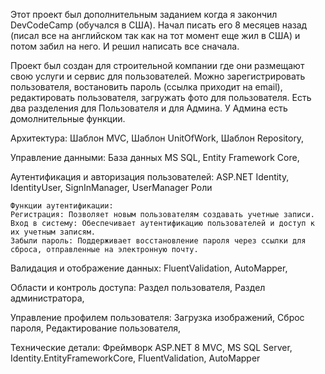 Этот проект был дополнительным заданием когда я закончил DevCodeCamp (обучался в США). Начал писать его 8 месяцев назад (писал все на английском так как на тот момент еще жил в США) и потом забил на него. И решил написать все сначала.

Проект был создан для строительной компании где они размещают свою услуги и сервис для пользователей. 
Можно зарегистрировать пользователя, востановить пароль (ссылка приходит на email), редактировать пользователя, загружать фото для пользователя. 
Есть два разделения для Пользователя и для Админа. У Админа есть домолнительные функции. 

Архитектура:
  Шаблон MVC,
  Шаблон UnitOfWork,
  Шаблон Repository,
  
Управление данными:
  База данных MS SQL,
  Entity Framework Core,

Аутентификация и авторизация пользователей:
  ASP.NET Identity,
  IdentityUser, SignInManager, UserManager
  Роли

    Функции аутентификации:
    Регистрация: Позволяет новым пользователям создавать учетные записи.
    Вход в систему: Обеспечивает аутентификацию пользователей и доступ к их учетным записям.
    Забыли пароль: Поддерживает восстановление пароля через ссылки для сброса, отправленные на электронную почту.

Валидация и отображение данных:
  FluentValidation,
  AutoMapper,

Области и контроль доступа:
  Раздел пользователя,
  Раздел администратора,

Управление профилем пользователя:
  Загрузка изображений,
  Сброс пароля,
  Редактирование пользователя,

Технические детали:
  Фреймворк ASP.NET 8 MVC,
  MS SQL Server,
  Identity.EntityFrameworkCore,
  FluentValidation,
  AutoMapper
  

